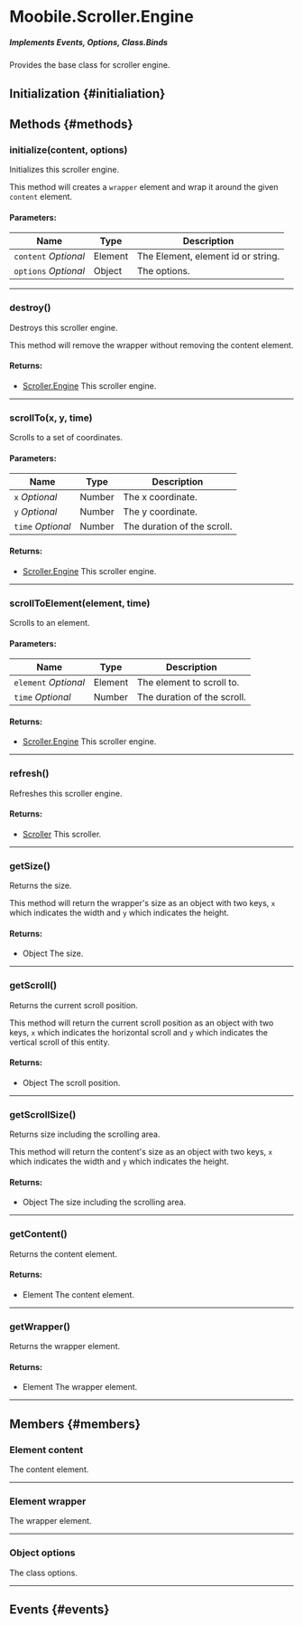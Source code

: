 Moobile.Scroller.Engine
================================================================================

##### Implements *Events*, *Options*, *Class.Binds*

Provides the base class for scroller engine.

Initialization {#initialiation}
--------------------------------------------------------------------------------

Methods {#methods}
--------------------------------------------------------------------------------

### initialize(content, options)

Initializes this scroller engine.

This method will creates a `wrapper` element and wrap it around the
given `content` element.

#### Parameters:

Name  | Type | Description
----- | ---- | -----------
`content` *Optional* | Element | The Element, element id or string.
`options` *Optional* | Object | The options.


-----

### destroy()

Destroys this scroller engine.

This method will remove the wrapper without removing the content
element.


#### Returns:

- [Scroller.Engine](Scroller/Scroller.Engine.md) This scroller engine.


-----

### scrollTo(x, y, time)

Scrolls to a set of coordinates.

#### Parameters:

Name  | Type | Description
----- | ---- | -----------
`x` *Optional* | Number | The x coordinate.
`y` *Optional* | Number | The y coordinate.
`time` *Optional* | Number | The duration of the scroll.

#### Returns:

- [Scroller.Engine](Scroller/Scroller.Engine.md) This scroller engine.


-----

### scrollToElement(element, time)

Scrolls to an element.

#### Parameters:

Name  | Type | Description
----- | ---- | -----------
`element` *Optional* | Element | The element to scroll to.
`time` *Optional* | Number | The duration of the scroll.

#### Returns:

- [Scroller.Engine](Scroller/Scroller.Engine.md) This scroller engine.


-----

### refresh()

Refreshes this scroller engine.


#### Returns:

- [Scroller](Scroller/Scroller.md) This scroller.


-----

### getSize()

Returns the size.

This method will return the wrapper's size as an object with two keys,
`x` which indicates the width and `y` which indicates the height.


#### Returns:

- Object The size.


-----

### getScroll()

Returns the current scroll position.

This method will return the current scroll position as an object
with two keys, `x` which indicates the horizontal scroll and `y` which
indicates the vertical scroll of this entity.


#### Returns:

- Object The scroll position.


-----

### getScrollSize()

Returns size including the scrolling area.

This method will return the content's size as an object with two keys,
`x` which indicates the width and `y` which indicates the height.


#### Returns:

- Object The size including the scrolling area.


-----

### getContent()

Returns the content element.


#### Returns:

- Element The content element.


-----

### getWrapper()

Returns the wrapper element.


#### Returns:

- Element The wrapper element.


-----


Members {#members}
--------------------------------------------------------------------------------

### Element content

The content element.

-----

### Element wrapper

The wrapper element.

-----

### Object options

The class options.

-----


Events {#events}
--------------------------------------------------------------------------------